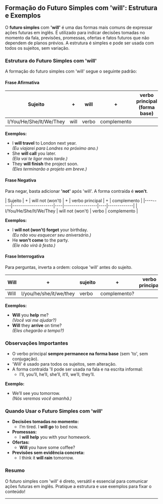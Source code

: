 
## Formação do Futuro Simples com 'will': Estrutura e Exemplos

O **futuro simples** com **'will'** é uma das formas mais comuns de expressar ações futuras em inglês. É utilizado para indicar decisões tomadas no momento da fala, previsões, promessas, ofertas e fatos futuros que não dependem de planos prévios. A estrutura é simples e pode ser usada com todos os sujeitos, sem variação.

### Estrutura do Futuro Simples com 'will'

A formação do futuro simples com 'will' segue o seguinte padrão:

#### Frase Afirmativa

| Sujeito | + | will | + | verbo principal (forma base) | + | complemento |
|---------|----|------|----|-----------------------------|----|-------------|
| I/You/He/She/It/We/They | will | verbo | complemento |

**Exemplos:**
- I **will travel** to London next year.  
  *(Eu viajarei para Londres no próximo ano.)*
- She **will call** you later.  
  *(Ela vai te ligar mais tarde.)*
- They **will finish** the project soon.  
  *(Eles terminarão o projeto em breve.)*

#### Frase Negativa

Para negar, basta adicionar **'not'** após 'will'. A forma contraída é **won't**.

| Sujeito | + | will not (won't) | + | verbo principal | + | complemento |
|---------|---------------------|----|-----------------|----|-------------|
| I/You/He/She/It/We/They | will not (won't) | verbo | complemento |

**Exemplos:**
- I **will not (won't) forget** your birthday.  
  *(Eu não vou esquecer seu aniversário.)*
- He **won't come** to the party.  
  *(Ele não virá à festa.)*

#### Frase Interrogativa

Para perguntas, inverta a ordem: coloque 'will' antes do sujeito.

| Will | + | sujeito | + | verbo principal | + | complemento? |
|------|----|---------|----|----------------|----|--------------|
| Will | I/you/he/she/it/we/they | verbo | complemento? |

**Exemplos:**
- **Will** you **help** me?  
  *(Você vai me ajudar?)*
- **Will** they **arrive** on time?  
  *(Eles chegarão a tempo?)*

### Observações Importantes

- O verbo principal **sempre permanece na forma base** (sem 'to', sem conjugação).
- 'Will' é usado para todos os sujeitos, sem alteração.
- A forma contraída 'll pode ser usada na fala e na escrita informal:  
  - I’ll, you’ll, he’ll, she’ll, it’ll, we’ll, they’ll.

**Exemplo:**
- We’ll see you tomorrow.  
  *(Nós veremos você amanhã.)*

### Quando Usar o Futuro Simples com 'will'

- **Decisões tomadas no momento:**  
  - I’m tired. I **will go** to bed now.
- **Promessas:**  
  - I **will help** you with your homework.
- **Ofertas:**  
  - **Will** you have some coffee?
- **Previsões sem evidência concreta:**  
  - I think it **will rain** tomorrow.

### Resumo

O futuro simples com 'will' é direto, versátil e essencial para comunicar ações futuras em inglês. Pratique a estrutura e use exemplos para fixar o conteúdo!

---
```